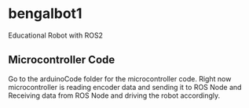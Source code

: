 # bengalbot1
Educational Robot with ROS2

## Microcontroller Code
Go to the arduinoCode folder for the microcontroller code. Right now microcontroller is reading encoder data and sending it to ROS Node and Receiving data from ROS Node and driving the robot accordingly. 
